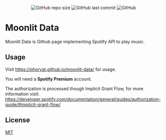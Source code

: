 <p align="center">
<img alt="GitHub repo size" src="https://img.shields.io/github/repo-size/phorvat/moonlit-data">
<img alt="GitHub last commit" src="https://img.shields.io/github/last-commit/phorvat/moonlit-data">
<img alt="GitHub" src="https://img.shields.io/github/license/phorvat/moonlit-data">
</p>

# Moonlit Data

Moonlit Data is Github page implementing Spotify API to play music.

## Usage


Visit  <a href="https://phorvat.github.io/moonlit-data/" >https://phorvat.github.io/moonlit-data/</a> for usage.

You will need a **Spotify Premium** account.

The authorization is processed though Implicit Grant Flow, for more information visit:
<a href="https://developer.spotify.com/documentation/general/guides/authorization-guide/#implicit-grant-flow">https://developer.spotify.com/documentation/general/guides/authorization-guide/#implicit-grant-flow/</a>


## License
[MIT](https://choosealicense.com/licenses/mit/)